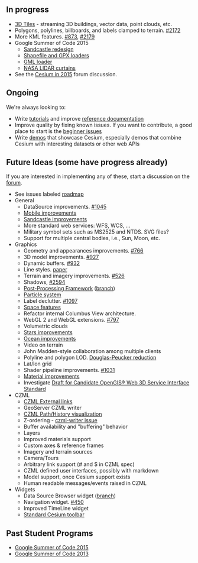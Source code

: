 ## In progress

* [3D Tiles](https://groups.google.com/forum/#!topic/cesium-dev/tCCooBxpZFU) - streaming 3D buildings, vector data, point clouds, etc.
* Polygons, polylines, billboards, and labels clamped to terrain. [#2172](https://github.com/AnalyticalGraphicsInc/cesium/issues/2172)
* More KML features. [#873](https://github.com/AnalyticalGraphicsInc/cesium/issues/873), [#2179](https://github.com/AnalyticalGraphicsInc/cesium/issues/2179)
* Google Summer of Code 2015
   * [Sandcastle redesign](http://cesiumjs.org/2015/05/30/GSoC-Developer-Profile-Aditya-Raisinghani/)
   * [Shapefile and GPX loaders](http://cesiumjs.org/2015/05/27/GSoC-Developer-Profile-Andre-Nunes/)
   * [GML loader](http://cesiumjs.org/2015/05/30/GSoC-Developer-Profile-Ayush-Khandelwal/)
   * [NASA LIDAR curtains](http://cesiumjs.org/2015/05/28/GSoC-Developer-Profile-Abhishek-Potnis/)
* See the [Cesium in 2015](https://groups.google.com/forum/#!topic/cesium-dev/Z_RE-krc0HY) forum discussion.

## Ongoing

We're always looking to:
* Write [tutorials](Tutorials-Details) and improve [reference documentation](http://cesiumjs.org/refdoc.html)
* Improve quality by fixing known issues.  If you want to contribute, a good place to start is the [beginner issues](https://github.com/AnalyticalGraphicsInc/cesium/issues?direction=desc&labels=beginner&page=1&sort=updated&state=open)
* Write [demos](http://cesiumjs.org/demos.html) that showcase Cesium, especially demos that combine Cesium with interesting datasets or other web APIs

## Future Ideas (some have progress already)

If you are interested in implementing any of these, start a discussion on the [forum](http://cesiumjs.org/forum.html).

* See issues labeled [roadmap](https://github.com/AnalyticalGraphicsInc/cesium/issues?q=is%3Aopen+is%3Aissue+label%3Aroadmap)
* General
  * DataSource improvements. [#1045](https://github.com/AnalyticalGraphicsInc/cesium/issues/1045)
  * [Mobile improvements](Mobile-Details)
  * [Sandcastle improvements](Sandcastle-Details)
  * More standard web services: WFS, WCS, ...
  * Military symbol sets such as MS2525 and NTDS.  SVG files?
  * Support for multiple central bodies, i.e., Sun, Moon, etc.
* Graphics
  * Geometry and appearances improvements. [#766](https://github.com/AnalyticalGraphicsInc/cesium/issues/766)
  * 3D model improvements. [#927](https://github.com/AnalyticalGraphicsInc/cesium/issues/927)
  * Dynamic buffers. [#932](https://github.com/AnalyticalGraphicsInc/cesium/issues/932)
  * Line styles. [paper](http://jcgt.org/published/0002/02/08/)
  * Terrain and imagery improvements. [#526](https://github.com/AnalyticalGraphicsInc/cesium/issues/526)
  * Shadows, [#2594](https://github.com/AnalyticalGraphicsInc/cesium/issues/2594)
  * [Post-Processing Framework](Screen-Space-Rendering-Details) ([branch](https://github.com/AnalyticalGraphicsInc/cesium/compare/master...postprocess-hook))
  * [Particle system](Particle-System-Details)
  * Label declutter. [#1097](https://github.com/AnalyticalGraphicsInc/cesium/issues/1097)
  * [Space features](Space-features)
  * Refactor internal Columbus View architecture.
  * WebGL 2 and WebGL extensions. [#797](https://github.com/AnalyticalGraphicsInc/cesium/issues/797)
  * Volumetric clouds
  * [Stars improvements](Stars-Details)
  * [Ocean improvements](Ocean-Details)
  * Video on terrain
  * John Madden-style collaboration among multiple clients
  * Polyline and polygon LOD.  [Douglas-Peucker reduction](http://www.bowdoin.edu/~ltoma/teaching/cs350/spring06/Lecture-Handouts/hershberger92speeding.pdf)
  * Lat/lon grid
  * Shader pipeline improvements. [#1031](https://github.com/AnalyticalGraphicsInc/cesium/issues/1031)
  * [Material improvements](https://github.com/AnalyticalGraphicsInc/cesium/wiki/Material-System-Details)
  * Investigate [Draft for Candidate OpenGIS® Web 3D Service Interface Standard](portal.opengeospatial.org/files/?artifact_id=36390)
* CZML
  * [CZML External links](External-links)
  * GeoServer CZML writer
  * [CZML Path/History visualization](CZML-History-visualization-details)
  * Z-ordering - [czml-writer issue](https://github.com/AnalyticalGraphicsInc/czml-writer/issues/20)
  * Buffer availability and "buffering" behavior
  * Layers
  * Improved materials support
  * Custom axes & reference frames
  * Imagery and terrain sources
  * Camera/Tours
  * Arbitrary link support (# and $ in CZML spec)
  * CZML defined user interfaces, possibly with markdown
  * Model support, once Cesium support exists
  * Human readable messages/events raised in CZML
* Widgets
   * Data Source Browser widget ([branch](https://github.com/AnalyticalGraphicsInc/cesium/compare/master...dataSourceBrowser))
  * Navigation widget. [#450](https://github.com/AnalyticalGraphicsInc/cesium/issues/450)
  * Improved TimeLine widget
  * [Standard Cesium toolbar](Cesium-standard-actions)

## Past Student Programs

* [Google Summer of Code 2015](Google-Summer-of-Code-Ideas-2015)
* [Google Summer of Code 2013](Google-Summer-of-Code-Ideas)